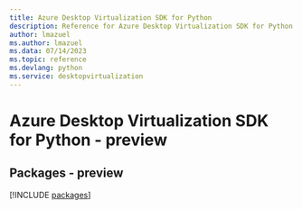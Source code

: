 ```yaml
---
title: Azure Desktop Virtualization SDK for Python
description: Reference for Azure Desktop Virtualization SDK for Python
author: lmazuel
ms.author: lmazuel
ms.data: 07/14/2023
ms.topic: reference
ms.devlang: python
ms.service: desktopvirtualization
---
```

# Azure Desktop Virtualization SDK for Python - preview
## Packages - preview
[!INCLUDE [packages](desktop-virtualization-index.md)]